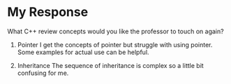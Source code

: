 # My Response
What C++ review concepts would you like the professor to touch on again?

1. Pointer
I get the concepts of pointer but struggle with using pointer.
Some examples for actual use can be helpful.

2. Inheritance
The sequence of inheritance is complex so a little bit confusing for me.

